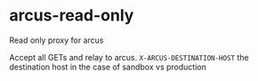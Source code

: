 # arcus-read-only
Read only proxy for arcus

Accept all GETs and relay to arcus. `X-ARCUS-DESTINATION-HOST` the destination host
in the case of sandbox vs production
